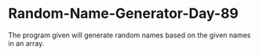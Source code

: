 # Random-Name-Generator-Day-89
The program given will generate random names based on the given names in an array.
